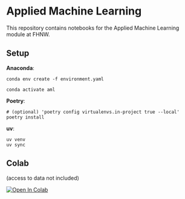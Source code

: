 # Applied Machine Learning

This repository contains notebooks for the Applied Machine Learning module at FHNW.

## Setup

**Anaconda**:

```
conda env create -f environment.yaml

conda activate aml
```

**Poetry**:

```
# (optional) 'poetry config virtualenvs.in-project true --local'
poetry install
```

**uv**:

```
uv venv
uv sync
```

## Colab

(access to data not included)

[![Open In Colab](https://colab.research.google.com/assets/colab-badge.svg)](https://colab.research.google.com/github/marco-willi/applied-ml-course/blob/main/notebooks/01-mw-main.ipynb)
